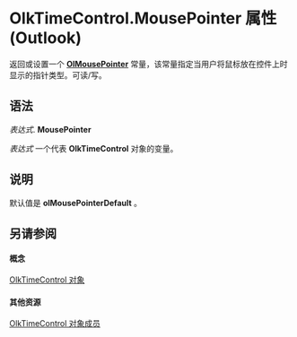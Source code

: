 
# OlkTimeControl.MousePointer 属性 (Outlook)

返回或设置一个  **[OlMousePointer](527df8bb-000c-f108-0522-2d294858b251.md)** 常量，该常量指定当用户将鼠标放在控件上时显示的指针类型。可读/写。


## 语法

 _表达式_. **MousePointer**

 _表达式_ 一个代表 **OlkTimeControl** 对象的变量。


## 说明

默认值是 **olMousePointerDefault** 。


## 另请参阅


#### 概念


[OlkTimeControl 对象](b23f1741-b920-0caf-d4be-9892d8f2ae07.md)
#### 其他资源


[OlkTimeControl 对象成员](4a9d0ec3-40b4-c40c-8774-ba8aa1f092e3.md)